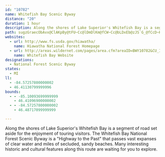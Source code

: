 ```yaml
---
id: "10782"
name: Whitefish Bay Scenic Byway
distance: "20"
duration: 1 hour
description: Along the shores of Lake Superior's Whitefish Bay is a segment of road set aside for the enjoyment of touring visitors.  The Whitefish Bay National Forest Scenic Byway is a "Highway to the Past" that passes vast expanses of clear water and miles of secluded, sandy beaches.  Many interesting historic and cultural features along this route are waiting for you to explore.
path: sugzGraecObAvx@ClAKpBy@tFU~Cc@lDmDlKm@fCW~Cc@bLDxEb@zJS`G_@fCcD~Kc@`Au@pAkGtHuCnMmAdCcCdAsb@_@iDDo@LoAr@}EdFgGfFiQbPyG~DaBt@oA\o@@uQy@{Es@oCeBsAoAoMmO_DeE}Vg_@eL{Os@e@i@MmADq@XYZwFvIoEhGyLfOwEnK_AtDEbBCrHUtCoAnFqAlEsExGsB|BeCzDkZpYsAdAk@R{Bd@kf@tEgCl@qMrEsVxJgQtJ{BlBgF~GgItL}@zBmA~EyAxG]rCKzDtEriA|@rM`Eve@VfHGdDQvDmEj]iAbHYpAcCzHsGjQm@pBs@dDUhBeAfNI`BCjCBxAd@zHZzBdDpOpLhg@v@`CfBlEdKxPbC|F|@lEzM~t@rAnElp@xnB~Mxb@vEhQrH~Z`CxHtAlD`GbMrA~Mj@~D|FbSbCzJr@|DbAtN~@dJxBzK~H|WdAzEvGj\tJdi@^fCtAhPpGd^dAnH`@xEnDnUdA`KvEbYN~DLtAzBhOb@pFbBzNxBjPt@xELrAh@fPh@zJ~BvYb@vPtA|V?rCO~EcDfaAs@dIu@xEiAtEaJp[eCzHaFdJiU`a@e@pAoCzJu@zBs@dBoC`EmClBuAj@yNfDyEpAgCfAwElC{N`LiAvAu@fAcA~By@nDUpBSnIY`GuD~c@]fCy@zJS~DRlL~Bpp@pAhb@T|MXxZCdL_@|OeAvZcDtPgD|ZuErXa@jDM~DFhBNpBdAfFvElPh@`EDlA?zAKvDg@zCqAjEaCzDmCfBuAb@qKb@eEp@_A^oDjC}CrDaMjRwBpGu@|FErAEjf@DxFN`E^rFh@zDdA`GrA`Fr@|BxGzOtD`InAhDrI`R|ArEn@tCl@xFCxF]fEi@`Dga@ztAqAzE{A`HgA`HeApIu@|HSvFQtI?tI~@zc@DpIOhIOtF}Bhg@sA|RiCjRsCdOuIra@sFbSsCzHuH`R{B|HwA~Hy@`Ga@hGUdE[`t@FxCd@hGh@rD~@rDnAlDbRxc@bCrGlAxDt@~CvAnHz@lH\|DNlEz@rq@BfFIrC_@lEcAdE_@lAeArBiAdBiBlBiP|LcD~Cy@jAeAfC}@xCi@lC_@fDIdEH`DVfC\|BtAzF`EvNl@xCf@`HBlCEdBOdCUfBkArFiClJGn@
websites:
  - url: http://www.fs.usda.gov/hiawatha/
    name: Hiawatha National Forest Homepage
  - url: http://areas.wildernet.com/pages/area.cfm?areaID=BWY10782&CU_ID=165
    name: Whitefish Bay Website
designations:
  - National Forest Scenic Byway
states:
  - MI
ll:
  - -84.57257800000002
  - 46.41130799999996
bounds:
  - - -85.10093699999999
    - 46.41096900000002
  - - -84.57257800000002
    - 46.48717099999999

---
```


Along the shores of Lake Superior's Whitefish Bay is a segment of road set aside for the enjoyment of touring visitors.  The Whitefish Bay National Forest Scenic Byway is a "Highway to the Past" that passes vast expanses of clear water and miles of secluded, sandy beaches.  Many interesting historic and cultural features along this route are waiting for you to explore.
